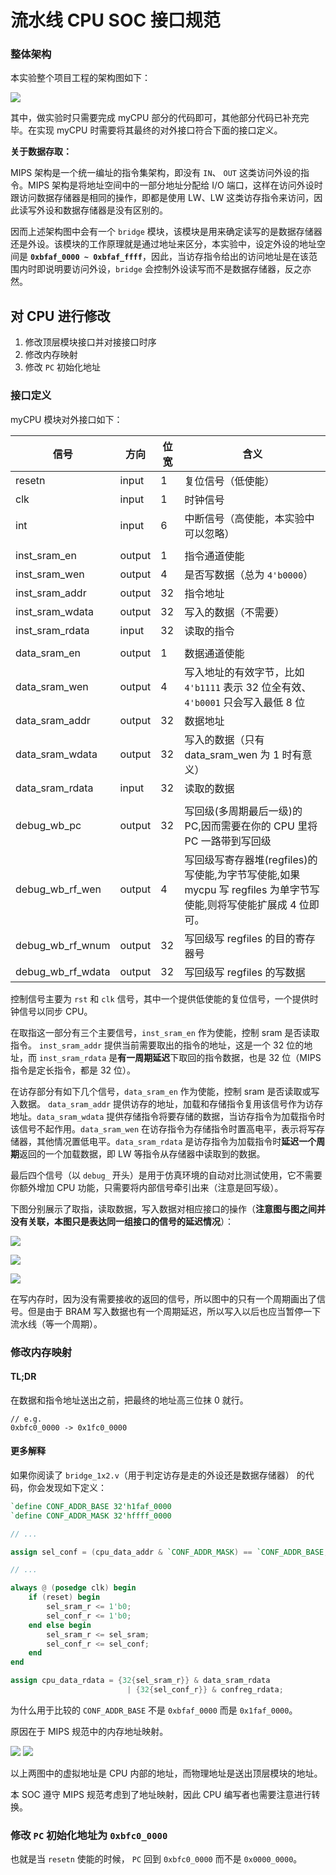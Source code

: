 # 流水线 CPU SOC 接口规范

### 整体架构
本实验整个项目工程的架构图如下：

![](./img/../../img/lab3/p1.png)

其中，做实验时只需要完成 myCPU 部分的代码即可，其他部分代码已补充完毕。在实现 myCPU 时需要将其最终的对外接口符合下面的接口定义。

**关于数据存取：**

MIPS 架构是一个统一编址的指令集架构，即没有 `IN`、 `OUT` 这类访问外设的指令。MIPS 架构是将地址空间中的一部分地址分配给 I/O 端口，这样在访问外设时跟访问数据存储器是相同的操作，即都是使用 LW、LW 这类访存指令来访问，因此读写外设和数据存储器是没有区别的。

因而上述架构图中会有一个 `bridge` 模块，该模块是用来确定读写的是数据存储器还是外设。该模块的工作原理就是通过地址来区分，本实验中，设定外设的地址空间是 **`0xbfaf_0000 ~ 0xbfaf_ffff`**，因此，当访存指令给出的访问地址是在该范围内时即说明要访问外设，`bridge` 会控制外设读写而不是数据存储器，反之亦然。 


## 对 CPU 进行修改

1. 修改顶层模块接口并对接接口时序
2. 修改内存映射
3. 修改 `PC` 初始化地址

### 接口定义

myCPU 模块对外接口如下：

| 信号              | 方向   | 位宽 | 含义                                                                                                              |
| -                 | -      | -    | -                                                                                                                 |
| resetn            | input  | 1    | 复位信号（低使能）                                                                                                |
| clk               | input  | 1    | 时钟信号                                                                                                          |
| int               | input  | 6    | 中断信号（高使能，本实验中可以忽略）                                                                              |
|                   |        |      |                                                                                                                   |
| inst_sram_en      | output | 1    | 指令通道使能                                                                                                      |
| inst_sram_wen     | output | 4    | 是否写数据（总为 `4'b0000`）                                                                                      |
| inst_sram_addr    | output | 32   | 指令地址                                                                                                          |
| inst_sram_wdata   | output | 32   | 写入的数据（不需要）                                                                                              |
| inst_sram_rdata   | input  | 32   | 读取的指令                                                                                                        |
|                   |        |      |                                                                                                                   |
| data_sram_en      | output | 1    | 数据通道使能                                                                                                      |
| data_sram_wen     | output | 4    | 写入地址的有效字节，比如 `4'b1111` 表示 32 位全有效、 `4'b0001` 只会写入最低 8 位                                 |
| data_sram_addr    | output | 32   | 数据地址                                                                                                          |
| data_sram_wdata   | output | 32   | 写入的数据（只有 data_sram_wen 为 1 时有意义）                                                                    |
| data_sram_rdata   | input  | 32   | 读取的数据                                                                                                        |
|                   |        |      |                                                                                                                   |
| debug_wb_pc       | output | 32   | 写回级(多周期最后一级)的 PC,因而需要在你的 CPU 里将 PC 一路带到写回级                                             |
| debug_wb_rf_wen   | output | 4    | 写回级写寄存器堆(regfiles)的写使能,为字节写使能,如果 mycpu 写 regfiles 为单字节写使能,则将写使能扩展成 4 位即可。 |
| debug_wb_rf_wnum  | output | 32   | 写回级写 regfiles 的目的寄存器号                                                                                  |
| debug_wb_rf_wdata | output | 32   | 写回级写 regfiles 的写数据                                                                                        |

控制信号主要为 `rst` 和 `clk` 信号，其中一个提供低使能的复位信号，一个提供时钟信号以同步 CPU。

在取指这一部分有三个主要信号，`inst_sram_en` 作为使能，控制 sram 是否读取指令。 `inst_sram_addr` 提供当前需要取出的指令的地址，这是一个 32 位的地址，而 `inst_sram_rdata` 是**有一周期延迟**下取回的指令数据，也是 32 位（MIPS 指令是定长指令，都是 32 位）。

在访存部分有如下几个信号，`data_sram_en` 作为使能，控制 sram 是否读取或写入数据。 `data_sram_addr` 提供访存的地址，加载和存储指令复用该信号作为访存地址。`data_sram_wdata` 提供存储指令将要存储的数据，当访存指令为加载指令时该信号不起作用。`data_sram_wen` 在访存指令为存储指令时置高电平，表示将写存储器，其他情况置低电平。`data_sram_rdata` 是访存指令为加载指令时**延迟一个周期**返回的一个加载数据，即 LW 等指令从存储器中读取到的数据。

最后四个信号（以 `debug_` 开头）是用于仿真环境的自动对比测试使用，它不需要你额外增加 CPU 功能，只需要将内部信号牵引出来（注意是回写级）。

下图分别展示了取指，读取数据，写入数据对相应接口的操作（**注意图与图之间并没有关联，本图只是表达同一组接口的信号的延迟情况**）：

![](../img/lab5/read_inst.svg)

![](../img/lab5/read_data.svg)

![](../img/lab5/write_data.svg)

在写内存时，因为没有需要接收的返回的信号，所以图中的只有一个周期画出了信号。但是由于 BRAM 写入数据也有一个周期延迟，所以写入以后也应当暂停一下流水线（等一个周期）。

### 修改内存映射

#### TL;DR

在数据和指令地址送出之前，把最终的地址高三位抹 0 就行。

```
// e.g.
0xbfc0_0000 -> 0x1fc0_0000
```


#### 更多解释

如果你阅读了 `bridge_1x2.v`（用于判定访存是走的外设还是数据存储器） 的代码，你会发现如下定义：

```verilog
`define CONF_ADDR_BASE 32'h1faf_0000
`define CONF_ADDR_MASK 32'hffff_0000

// ...

assign sel_conf = (cpu_data_addr & `CONF_ADDR_MASK) == `CONF_ADDR_BASE;

// ...

always @ (posedge clk) begin
    if (reset) begin
        sel_sram_r <= 1'b0;
        sel_conf_r <= 1'b0;
    end else begin
        sel_sram_r <= sel_sram;
        sel_conf_r <= sel_conf;
    end
end

assign cpu_data_rdata = {32{sel_sram_r}} & data_sram_rdata
                          | {32{sel_conf_r}} & confreg_rdata;
```


为什么用于比较的 `CONF_ADDR_BASE` 不是 `0xbfaf_0000` 而是 `0x1faf_0000`。

原因在于 MIPS 规范中的内存地址映射。

![](../img/lab5/2020-09-22-seg-map.png)
![](../img/lab5/2020-09-22-seg-map-zh.png)

以上两图中的虚拟地址是 CPU 内部的地址，而物理地址是送出顶层模块的地址。

本 SOC 遵守 MIPS 规范考虑到了地址映射，因此 CPU 编写者也需要注意进行转换。

### 修改 `PC` 初始化地址为 `0xbfc0_0000`

也就是当 `resetn` 使能的时候， `PC` 回到 `0xbfc0_0000` 而不是 `0x0000_0000`。
